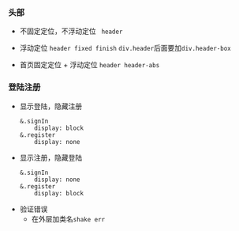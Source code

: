 ### 头部
- 不固定定位，不浮动定位
	` header`

- 浮动定位
	`header fixed finish`
	`div.header`后面要加`div.header-box`

- 首页固定定位 + 浮动定位
	`header header-abs`

### 登陆注册
- 显示登陆，隐藏注册
	```
	&.signIn
		display: block
	&.register
		display: none
	```
- 显示注册，隐藏登陆
	```
	&.signIn
		display: none
	&.register
		display: block
	```
- 验证错误
  - 在外层加类名`shake err`